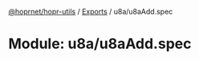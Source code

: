 [@hoprnet/hopr-utils](../README.md) / [Exports](../modules.md) / u8a/u8aAdd.spec

# Module: u8a/u8aAdd.spec
